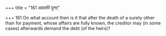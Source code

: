 +++
title = "161 अदातरि पुनर्"

+++
161	On what account then is it that after the death of a surety other than for payment, whose affairs are fully known, the creditor may (in some cases) afterwards demand the debt (of the heirs)?